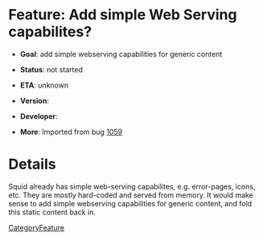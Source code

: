 # Feature: Add simple Web Serving capabilites?

  - **Goal**: add simple webserving capabilities for generic content

  - **Status**: not started

  - **ETA**: unknown

  - **Version**:

  - **Developer**:

  - **More**: Imported from bug
    [1059](https://bugs.squid-cache.org/show_bug.cgi?id=1059#)

# Details

Squid already has simple web-serving capabilites, e.g. error-pages,
icons, etc. They are mostly hard-coded and served from memory. It would
make sense to add simple webserving capabilities for generic content,
and fold this static content back in.

[CategoryFeature](/CategoryFeature#)

